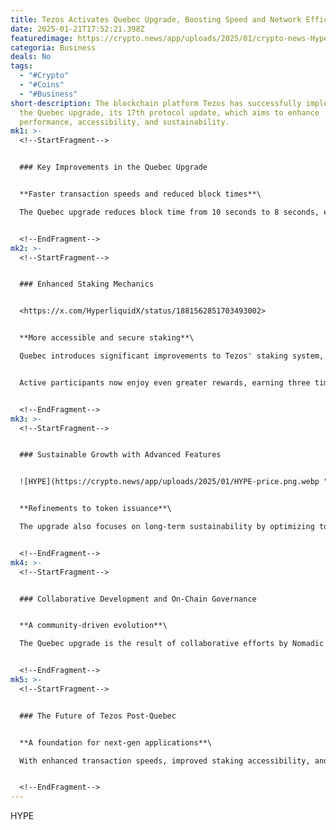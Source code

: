 ```yaml
---
title: Tezos Activates Quebec Upgrade, Boosting Speed and Network Efficiency
date: 2025-01-21T17:52:21.398Z
featuredimage: https://crypto.news/app/uploads/2025/01/crypto-news-Hyperliquid-option01-1380x820.webp
categoria: Business
deals: No
tags:
  - "#Crypto"
  - "#Coins"
  - "#Business"
short-description: The blockchain platform Tezos has successfully implemented
  the Quebec upgrade, its 17th protocol update, which aims to enhance
  performance, accessibility, and sustainability.
mk1: >-
  <!--StartFragment-->


  ### Key Improvements in the Quebec Upgrade


  **Faster transaction speeds and reduced block times**\

  The Quebec upgrade reduces block time from 10 seconds to 8 seconds, enabling transactions to reach finality in just 16 seconds. This enhancement makes Tezos a strong contender for applications requiring rapid processing, such as gaming and payments, without increasing hardware demands on validators, known as bakers.


  <!--EndFragment-->
mk2: >-
  <!--StartFragment-->


  ### Enhanced Staking Mechanics


  <https://x.com/HyperliquidX/status/1881562851703493002>


  **More accessible and secure staking**\

  Quebec introduces significant improvements to Tezos' staking system, allowing bakers to accept external stakes up to nine times their own, compared to the previous limit of five. This adjustment enhances network security while making staking more attractive and inclusive for participants.


  Active participants now enjoy even greater rewards, earning three times the yield of delegators—up from the previous ratio of two times—thanks to refinements in the Adaptive Issuance mechanism. This ensures a better balance between staking rewards and inflation control.


  <!--EndFragment-->
mk3: >-
  <!--StartFragment-->


  ### Sustainable Growth with Advanced Features


  ![HYPE](https://crypto.news/app/uploads/2025/01/HYPE-price.png.webp "HYPE")


  **Refinements to token issuance**\

  The upgrade also focuses on long-term sustainability by optimizing token issuance mechanics. This allows Tezos to remain a leader in blockchain technology while minimizing environmental and operational impacts.


  <!--EndFragment-->
mk4: >-
  <!--StartFragment-->


  ### Collaborative Development and On-Chain Governance


  **A community-driven evolution**\

  The Quebec upgrade is the result of collaborative efforts by Nomadic Labs, Trilitech, and Functori, showcasing the power of Tezos’ on-chain governance system. Community engagement and innovation continue to be the driving forces behind the blockchain's steady evolution.


  <!--EndFragment-->
mk5: >-
  <!--StartFragment-->


  ### The Future of Tezos Post-Quebec


  **A foundation for next-gen applications**\

  With enhanced transaction speeds, improved staking accessibility, and sustainable growth strategies, Tezos is positioned to expand its use in key sectors like payments, gaming, and beyond. The Quebec upgrade is a milestone that paves the way for future advancements and adoption.


  <!--EndFragment-->
---
```

H﻿YPE